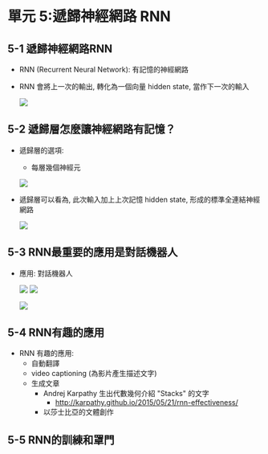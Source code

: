 單元 5:遞歸神經網路 RNN
=========================

## 5-1 遞歸神經網路RNN
- RNN (Recurrent Neural Network): 有記憶的神經網路
- RNN 會將上一次的輸出, 轉化為一個向量 hidden state, 當作下一次的輸入

    ![](https://user-images.githubusercontent.com/11552271/137932032-7655ffe1-dac6-4fa6-bf26-b4d91d5f8f12.png)

## 5-2 遞歸層怎麼讓神經網路有記憶？
- 遞歸層的選項:
    - 每層幾個神經元

    ![](https://user-images.githubusercontent.com/11552271/137935461-a3381bc2-4994-4263-9e30-ffdf8900ea4d.png)

- 遞歸層可以看為, 此次輸入加上上次記憶 hidden state, 形成的標準全連結神經網路

    ![](https://user-images.githubusercontent.com/11552271/137936012-a9a0f62a-2d9a-45f4-bac9-09a4bd6b8c21.png)

## 5-3 RNN最重要的應用是對話機器人
- 應用: 對話機器人

    ![](https://user-images.githubusercontent.com/11552271/139704512-b9df8e2f-732b-4ab5-974e-f8d3fd6f94f1.png)
    ![](https://user-images.githubusercontent.com/11552271/139704556-3947e519-0ac5-4cae-86db-570982470c2f.png)
    
    ![](https://user-images.githubusercontent.com/11552271/139704598-80a94a5e-8856-44b0-a1e3-8f6072558941.png)
    
## 5-4 RNN有趣的應用
- RNN 有趣的應用:
    - 自動翻譯
    - video captioning (為影片產生描述文字)
    - 生成文章
        - Andrej Karpathy 生出代數幾何介紹 "Stacks" 的文字
            - http://karpathy.github.io/2015/05/21/rnn-effectiveness/
        - 以莎士比亞的文體創作
## 5-5 RNN的訓練和罩門
